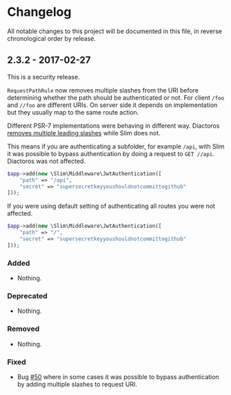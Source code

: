 # Changelog

All notable changes to this project will be documented in this file, in reverse chronological order by release.

## 2.3.2 - 2017-02-27

This is a security release.

`RequestPathRule` now removes multiple slashes from the URI before determining whether the path should be authenticated or not. For client `/foo` and `//foo` are different URIs. On server side it depends on implementation but they usually map to the same route action.

Different PSR-7 implementations were behaving in different way. Diactoros [removes multiple leading slashes](https://github.com/zendframework/zend-diactoros/blob/master/CHANGELOG.md#104---2015-06-23) while Slim does not.

This means if you are authenticating a subfolder, for example `/api`, with Slim it was possible to bypass authentication by doing a request to `GET //api`. Diactoros was not affected.

```php
$app->add(new \Slim\Middleware\JwtAuthentication([
    "path" => "/api",
    "secret" => "supersecretkeyyoushouldnotcommittogithub"
]));
```

If you were using default setting of authenticating all routes you were not affected.

```php
$app->add(new \Slim\Middleware\JwtAuthentication([
    "path" => "/",
    "secret" => "supersecretkeyyoushouldnotcommittogithub"
]));
```

### Added

- Nothing.

### Deprecated

- Nothing.

### Removed

- Nothing.

### Fixed

- Bug [#50](https://github.com/tuupola/slim-jwt-auth/issues/50) where in some cases it was possible to bypass authentication by adding multiple slashes to request URI.

